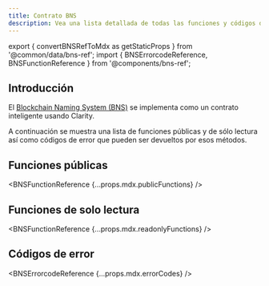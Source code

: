 ```yaml
---
title: Contrato BNS
description: Vea una lista detallada de todas las funciones y códigos de error del contrato BNS.
---
```


export { convertBNSRefToMdx as getStaticProps } from '@common/data/bns-ref';
import { BNSErrorcodeReference, BNSFunctionReference } from '@components/bns-ref';

## Introducción

El [Blockchain Naming System (BNS)](/build-apps/references/bns) se implementa como un contrato inteligente usando Clarity.

A continuación se muestra una lista de funciones públicas y de sólo lectura así como códigos de error que pueden ser devueltos por esos métodos.

## Funciones públicas

<BNSFunctionReference {...props.mdx.publicFunctions} />

## Funciones de solo lectura

<BNSFunctionReference {...props.mdx.readonlyFunctions} />

## Códigos de error

<BNSErrorcodeReference {...props.mdx.errorCodes} />
